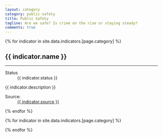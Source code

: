 ```yaml
---
layout: category
category: public-safety
title: Public Safety
tagline: Are we safe? Is crime on the rise or staying steady?
comments: true
---
```


{% for indicator in site.data.indicators.[page.category] %}
  <h2 id="{{ indicator.slug }}">
    {{ indicator.name }}
  </h2>
  <hr>
  <div id="{{ indicator.slug }}-chart"></div>
  <dl>
    <dt>Status</dt>
    <dd><i class="fa fa-circle fa-{{ indicator.status }}"></i> {{ indicator.status }}</dd>
  </dl>
  <p>{{ indicator.description }}</p>
  <dl class="dl-horizontal pull-right">
    <dt>Source:</dt>
    <dd><a href="{{ indicator.source_url }}">{{ indicator.source }}</a></dd>
  </dl>
{% endfor %}

{% for indicator in site.data.indicators.[page.category] %}
  <script src="/charts/{{ page.category }}/{{ indicator.slug }}.js"></script>
{% endfor %}
